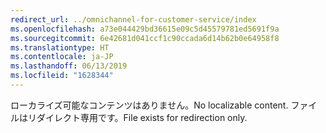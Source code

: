 ```yaml
---
redirect_url: ../omnichannel-for-customer-service/index
ms.openlocfilehash: a73e044429bd36615e09c5d45579781ed5691f9a
ms.sourcegitcommit: 6e42681d041ccf1c90ccada6d14b62b0e64958f8
ms.translationtype: HT
ms.contentlocale: ja-JP
ms.lasthandoff: 06/13/2019
ms.locfileid: "1628344"
---
```

<span data-ttu-id="2c02a-101">ローカライズ可能なコンテンツはありません。</span><span class="sxs-lookup"><span data-stu-id="2c02a-101">No localizable content.</span></span> <span data-ttu-id="2c02a-102">ファイルはリダイレクト専用です。</span><span class="sxs-lookup"><span data-stu-id="2c02a-102">File exists for redirection only.</span></span>